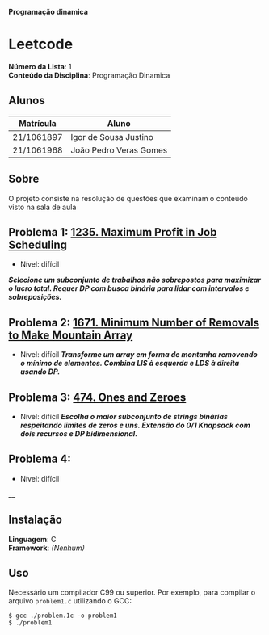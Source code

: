 **Programação dinamica** 

# Leetcode

**Número da Lista**: 1<br>
**Conteúdo da Disciplina**: Programação Dinamica <br>

## Alunos
|Matrícula | Aluno |
| -- | -- |
| 21/1061897  |  Igor de Sousa Justino |
| 21/1061968  |  João Pedro Veras Gomes |

## Sobre 
O projeto consiste na resolução de questões que examinam o conteúdo visto na sala de aula 

## Problema 1: [1235. Maximum Profit in Job Scheduling](https://leetcode.com/problems/maximum-profit-in-job-scheduling/description/)
- Nível: difícil

**_Selecione um subconjunto de trabalhos não sobrepostos para maximizar o lucro total.
Requer DP com busca binária para lidar com intervalos e sobreposições._**
  

## Problema 2: [1671. Minimum Number of Removals to Make Mountain Array](https://leetcode.com/problems/minimum-number-of-removals-to-make-mountain-array/description/)
- Nível: difícil
**_Transforme um array em forma de montanha removendo o mínimo de elementos.
Combina LIS à esquerda e LDS à direita usando DP._**

## Problema 3: [474. Ones and Zeroes](https://leetcode.com/problems/ones-and-zeroes/description/)
- Nível: difícil
**_Escolha o maior subconjunto de strings binárias respeitando limites de zeros e uns.
Extensão do 0/1 Knapsack com dois recursos e DP bidimensional._**

## Problema 4:
- Nível: difícil

**__**


## Instalação 
**Linguagem**: C <br>
**Framework**: _(Nenhum)_ <br>

## Uso
Necessário um compilador C99 ou superior. Por exemplo, para compilar o arquivo `problem1.c` utilizando o GCC:

```
$ gcc ./problem.1c -o problem1
$ ./problem1
```


